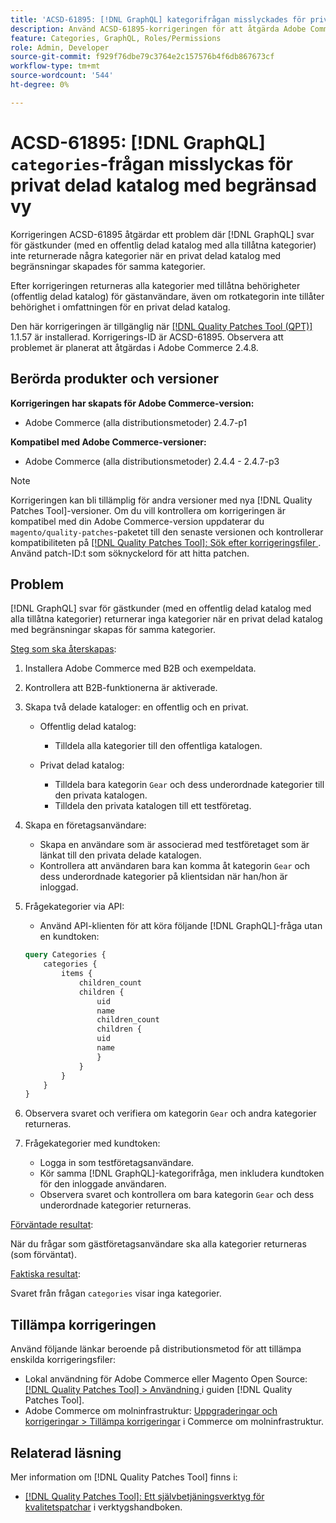 ```yaml
---
title: 'ACSD-61895: [!DNL GraphQL] kategorifrågan misslyckades för privat delad katalog med begränsad vy'
description: Använd ACSD-61895-korrigeringen för att åtgärda Adobe Commerce-problemet där  [!DNL GraphQL] svar för gästkunder (med en offentlig delad katalog med alla tillåtna kategorier) inte returnerade några kategorier när en privat delad katalog med begränsningar skapades för samma kategorier.
feature: Categories, GraphQL, Roles/Permissions
role: Admin, Developer
source-git-commit: f929f76dbe79c3764e2c157576b4f6db867673cf
workflow-type: tm+mt
source-wordcount: '544'
ht-degree: 0%

---
```



# ACSD-61895: [!DNL GraphQL] `categories`-frågan misslyckas för privat delad katalog med begränsad vy

Korrigeringen ACSD-61895 åtgärdar ett problem där [!DNL GraphQL] svar för gästkunder (med en offentlig delad katalog med alla tillåtna kategorier) inte returnerade några kategorier när en privat delad katalog med begränsningar skapades för samma kategorier.

Efter korrigeringen returneras alla kategorier med tillåtna behörigheter (offentlig delad katalog) för gästanvändare, även om rotkategorin inte tillåter behörighet i omfattningen för en privat delad katalog.

Den här korrigeringen är tillgänglig när [[!DNL Quality Patches Tool (QPT)]](/help/tools/quality-patches-tool/quality-patches-tool-to-self-serve-quality-patches.md) 1.1.57 är installerad. Korrigerings-ID är ACSD-61895. Observera att problemet är planerat att åtgärdas i Adobe Commerce 2.4.8.

## Berörda produkter och versioner

**Korrigeringen har skapats för Adobe Commerce-version:**

* Adobe Commerce (alla distributionsmetoder) 2.4.7-p1

**Kompatibel med Adobe Commerce-versioner:**

* Adobe Commerce (alla distributionsmetoder) 2.4.4 - 2.4.7-p3

>[!NOTE]
>
>Korrigeringen kan bli tillämplig för andra versioner med nya [!DNL Quality Patches Tool]-versioner. Om du vill kontrollera om korrigeringen är kompatibel med din Adobe Commerce-version uppdaterar du `magento/quality-patches`-paketet till den senaste versionen och kontrollerar kompatibiliteten på [[!DNL Quality Patches Tool]: Sök efter korrigeringsfiler ](https://experienceleague.adobe.com/tools/commerce-quality-patches/index.html). Använd patch-ID:t som söknyckelord för att hitta patchen.

## Problem

[!DNL GraphQL] svar för gästkunder (med en offentlig delad katalog med alla tillåtna kategorier) returnerar inga kategorier när en privat delad katalog med begränsningar skapas för samma kategorier.

<u>Steg som ska återskapas</u>:

1. Installera Adobe Commerce med B2B och exempeldata.
1. Kontrollera att B2B-funktionerna är aktiverade.
1. Skapa två delade kataloger: en offentlig och en privat.

   * Offentlig delad katalog:

      * Tilldela alla kategorier till den offentliga katalogen.

   * Privat delad katalog:

      * Tilldela bara kategorin `Gear` och dess underordnade kategorier till den privata katalogen.
      * Tilldela den privata katalogen till ett testföretag.

1. Skapa en företagsanvändare:

   * Skapa en användare som är associerad med testföretaget som är länkat till den privata delade katalogen.
   * Kontrollera att användaren bara kan komma åt kategorin `Gear` och dess underordnade kategorier på klientsidan när han/hon är inloggad.

1. Frågekategorier via API:

   * Använd API-klienten för att köra följande [!DNL GraphQL]-fråga utan en kundtoken:

   ```graphql
   query Categories { 
       categories { 
           items { 
               children_count 
               children { 
                   uid 
                   name 
                   children_count 
                   children { 
                   uid 
                   name 
                   } 
               } 
           } 
       } 
   }
   ```

1. Observera svaret och verifiera om kategorin `Gear` och andra kategorier returneras.
1. Frågekategorier med kundtoken:

   * Logga in som testföretagsanvändare.
   * Kör samma [!DNL GraphQL]-kategorifråga, men inkludera kundtoken för den inloggade användaren.
   * Observera svaret och kontrollera om bara kategorin `Gear` och dess underordnade kategorier returneras.


<u>Förväntade resultat</u>:

När du frågar som gästföretagsanvändare ska alla kategorier returneras (som förväntat).

<u>Faktiska resultat</u>:

Svaret från frågan `categories` visar inga kategorier.

## Tillämpa korrigeringen

Använd följande länkar beroende på distributionsmetod för att tillämpa enskilda korrigeringsfiler:

* Lokal användning för Adobe Commerce eller Magento Open Source: [[!DNL Quality Patches Tool] > Användning ](/help/tools/quality-patches-tool/usage.md) i guiden [!DNL Quality Patches Tool].
* Adobe Commerce om molninfrastruktur: [Uppgraderingar och korrigeringar > Tillämpa korrigeringar](https://experienceleague.adobe.com/docs/commerce-cloud-service/user-guide/develop/upgrade/apply-patches.html) i Commerce om molninfrastruktur.


## Relaterad läsning

Mer information om [!DNL Quality Patches Tool] finns i:

* [[!DNL Quality Patches Tool]: Ett självbetjäningsverktyg för kvalitetspatchar](/help/tools/quality-patches-tool/quality-patches-tool-to-self-serve-quality-patches.md) i verktygshandboken.

